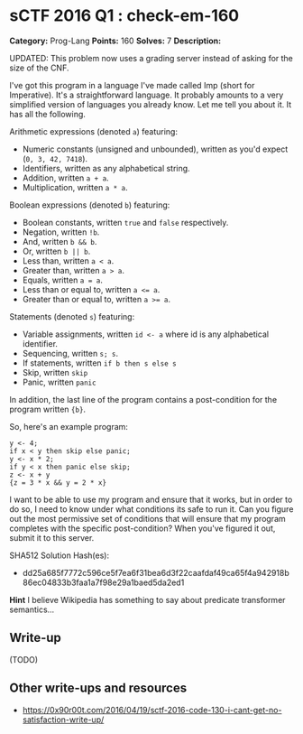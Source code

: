 # sCTF 2016 Q1 : check-em-160

**Category:** Prog-Lang
**Points:** 160
**Solves:** 7
**Description:**

UPDATED: This problem now uses a grading server instead of asking for the size of the CNF.

I've got this program in a language I've made called Imp (short for Imperative). It's a straightforward language. It probably amounts to a very simplified version of languages you already know. Let me tell you about it. It has all the following.

Arithmetic expressions (denoted `a`) featuring:

* Numeric constants (unsigned and unbounded), written as you'd expect (`0, 3, 42, 7418`).
* Identifiers, written as any alphabetical string.
* Addition, written `a + a`.
* Multiplication, written `a * a`.

Boolean expressions (denoted `b`) featuring:

* Boolean constants, written `true` and `false` respectively.
* Negation, written `!b`.
* And, written `b && b`.
* Or, written `b || b`.
* Less than, written `a < a`.
* Greater than, written `a > a`.
* Equals, written `a = a`.
* Less than or equal to, written `a <= a`.
* Greater than or equal to, written `a >= a`.

Statements (denoted `s`) featuring:

* Variable assignments, written `id <- a` where id is any alphabetical identifier.
* Sequencing, written `s; s`.
* If statements, written `if b then s else s`
* Skip, written `skip`
* Panic, written `panic`

In addition, the last line of the program contains a post-condition for the program written `{b}`.

So, here's an example program:

    y <- 4;
    if x < y then skip else panic;
    y <- x * 2;
    if y < x then panic else skip;
    z <- x + y
    {z = 3 * x && y = 2 * x}

I want to be able to use my program and ensure that it works, but in order to do so, I need to know under what conditions its safe to run it. Can you figure out the most permissive set of conditions that will ensure that my program completes with the specific post-condition? When you've figured it out, submit it to this server.


SHA512 Solution Hash(es):
* dd25a685f7772c596ce5f7ea6f31bea6d3f22caafdaf49ca65f4a942918b86ec04833b3faa1a7f98e29a1baed5da2ed1

**Hint**
I believe Wikipedia has something to say about predicate transformer semantics...


## Write-up

(TODO)

## Other write-ups and resources

* https://0x90r00t.com/2016/04/19/sctf-2016-code-130-i-cant-get-no-satisfaction-write-up/

